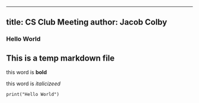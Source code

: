 
---
title: CS Club Meeting
author: Jacob Colby
---

### Hello World
## This is a temp markdown file 
this word is **bold**

this word is *italicizeed*

```print("Hello World")```